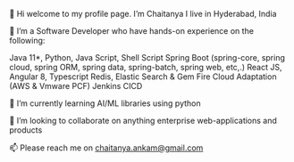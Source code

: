 👋 Hi welcome to my profile page. I’m Chaitanya I live in Hyderabad, India

👀 I’m a Software Developer who have hands-on experience on the following:

Java 11*, Python, Java Script, Shell Script
Spring Boot (spring-core, spring cloud, spring ORM, spring data, spring-batch, spring web, etc,.)
React JS, Angular 8, Typescript
Redis, Elastic Search & Gem Fire
Cloud Adaptation (AWS & Vmware PCF)
Jenkins CICD

🌱 I’m currently learning AI/ML libraries using python

💞️ I’m looking to collaborate on anything enterprise web-applications and products

📫 Please reach me on chaitanya.ankam@gmail.com
